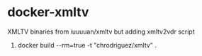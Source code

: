 docker-xmltv
============

XMLTV binaries from iuuuuan/xmltv but adding xmltv2vdr script

1. docker build --rm=true -t "chrodriguez/xmltv" .

